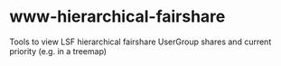 www-hierarchical-fairshare
==========================

Tools to view LSF hierarchical fairshare UserGroup shares and current priority (e.g. in a treemap)